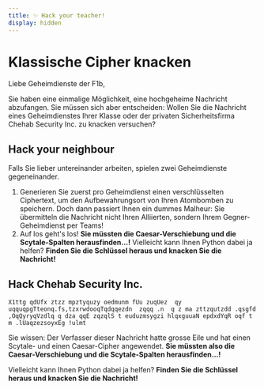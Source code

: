 ```yaml
---
title: ✨ Hack your teacher!
display: hidden
---
```

# Klassische Cipher knacken

Liebe Geheimdienste der F1b,

Sie haben eine einmalige Möglichkeit, eine hochgeheime Nachricht abzufangen. Sie müssen sich aber entscheiden: Wollen Sie die Nachricht eines Geheimdienstes Ihrer Klasse oder der privaten Sicherheitsfirma Chehab Security Inc. zu knacken versuchen?
## Hack your neighbour

Falls Sie lieber untereinander arbeiten, spielen zwei Geheimdienste gegeneinander. 
1) Generieren Sie zuerst pro Geheimdienst einen verschlüsselten Ciphertext, um den Aufbewahrungsort von Ihren Atombomben zu speichern. Doch dann passiert Ihnen ein dummes Malheur: Sie übermitteln die Nachricht nicht Ihren Alliierten, sondern Ihrem Gegner-Geheimdienst per Teams!
2) Auf los geht's los! **Sie müssten die Caesar-Verschiebung und die Scytale-Spalten herausfinden...!** Vielleicht kann Ihnen Python dabei ja helfen? **Finden Sie die Schlüssel heraus und knacken Sie die Nachricht!**
## Hack Chehab Security Inc.

```
X1ttg qdUfx ztzz mpztyquzy oedmunm fUu zuqUez  qy uqquqpgTteonq.fs,tzxrwdooqTqdqqezdn  zqqq .n  q z ma zttzqutzdd .qsgfd ,OqQyryqVzdlq q dza qqE zqzqlS t euduzmsygzi hlqxguuaN epdxdYqR oqf t m .lUaqzezsoyxEg !ulmt
```

Sie wissen: Der Verfasser dieser Nachricht hatte grosse Eile und hat einen Scytale- und einen Caesar-Cipher angewendet. **Sie müssten also die Caesar-Verschiebung und die Scytale-Spalten herausfinden...!**

Vielleicht kann Ihnen Python dabei ja helfen? **Finden Sie die Schlüssel heraus und knacken Sie die Nachricht!**

